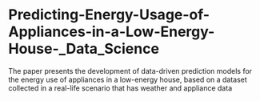 # Predicting-Energy-Usage-of-Appliances-in-a-Low-Energy-House-_Data_Science
The paper presents the development of data-driven prediction models for the energy use of appliances in a low-energy house, based on a dataset collected in a real-life scenario that has weather and appliance data
